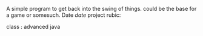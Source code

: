 A simple program to get back into the swing of things. could be the base for a game or somesuch.
Date *date*
project rubic:

class : advanced java
